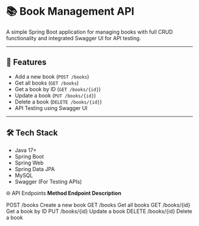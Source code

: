 # 📚 Book Management API

A simple Spring Boot application for managing books with full CRUD functionality and integrated Swagger UI for API testing.

---

## 🚀 Features

- Add a new book (`POST /books`)
- Get all books (`GET /books`)
- Get a book by ID (`GET /books/{id}`)
- Update a book (`PUT /books/{id}`)
- Delete a book (`DELETE /books/{id}`)
- API Testing using Swagger UI

---

## 🛠️ Tech Stack

- Java 17+
- Spring Boot
- Spring Web
- Spring Data JPA
- MySQL
- Swagger (For Testing APIs)


🌐 API Endpoints
**Method	Endpoint	    Description**

POST	  /books	      Create a new book
GET	    /books	      Get all books
GET	    /books/{id}	  Get a book by ID
PUT	    /books/{id}	  Update a book
DELETE	/books/{id}	  Delete a book
